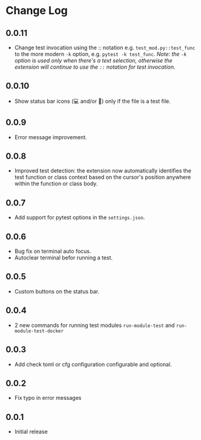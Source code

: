 # Change Log

## 0.0.11

- Change test invocation using the :: notation e.g. `test_mod.py::test_func` to the more modern `-k` option, e.g. `pytest -k test_func`. *Note: the `-k` option is used only when there's a text selection, otherwise the extension will continue to use the `::` notation for test invocation.*

## 0.0.10

- Show status bar icons (💻 and/or 🐳) only if the file is a test file.

## 0.0.9

- Error message improvement.

## 0.0.8

- Improved test detection: the extension now automatically identifies the test function or class context based on the cursor's position anywhere within the function or class body.

## 0.0.7

- Add support for pytest options in the `settings.json`.
  
## 0.0.6

- Bug fix on terminal auto focus.
- Autoclear terminal befor running a test.

## 0.0.5

- Custom buttons on the status bar.

## 0.0.4

- 2 new commands for running test modules `run-module-test` and `run-module-test-docker`

## 0.0.3

- Add check toml or cfg configuration configurable and optional.

## 0.0.2

- Fix typo in error messages

## 0.0.1

- Initial release
